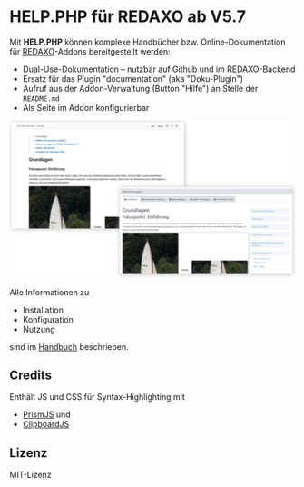 # **HELP.PHP** für REDAXO ab V5.7

Mit **HELP.PHP** können komplexe Handbücher bzw. Online-Dokumentation für [REDAXO](https://redaxo.org/)-Addons
bereitgestellt werden:

- Dual-Use-Dokumentation &ndash; nutzbar auf Github und im REDAXO-Backend
- Ersatz für das Plugin "documentation" (aka "Doku-Plugin")
- Aufruf aus der Addon-Verwaltung (Button "Hilfe") an Stelle der `README.md`
- Als Seite im Addon konfigurierbar

![Bild](docs/readme.jpg)

Alle Informationen zu
- Installation
- Konfiguration
- Nutzung

sind im [Handbuch](docs/manual.md) beschrieben.

## Credits

Enthält JS und CSS für Syntax-Highlighting mit
- [PrismJS](https://prismjs.com/) und
- [ClipboardJS](https://clipboardjs.com/)

## Lizenz

MIT-Lizenz
